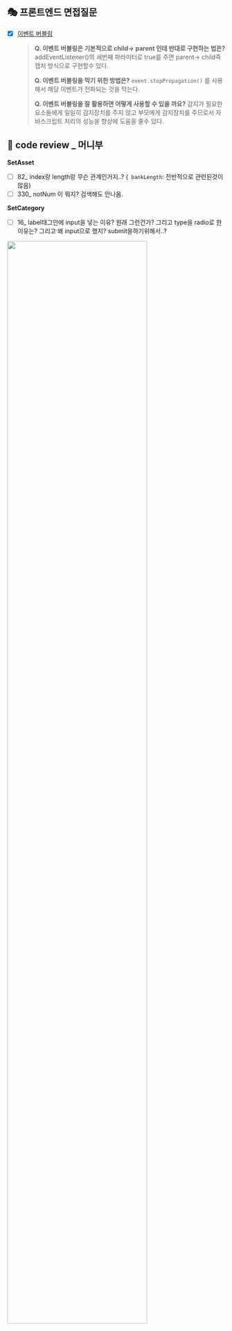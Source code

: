 ## 🎭 프론트엔드 면접질문
- [x] [이벤트 버블링](https://velog.io/@gay0ung/Event)

	> **Q. 이벤트 버블링은 기본적으로 child-> parent 인데 반대로 구현하는 법은?**
	addEventListener()의 세번째 파라미터로 true를 주면 parent-> child즉 캡처 방식으로 구현할수 있다.
	>
	> **Q. 이벤트 버블링을 막기 위한 방법은?**
	`event.stopPropagation()` 를 사용해서 해당 이벤트가 전파되는 것을 막는다.
	>
	>**Q. 이벤트 버블링을 잘 활용하면 어떻게 사용할 수 있을 까요?**
	> 감지가 필요한 요소들에게 일일히 감지장치를 주지 않고 부모에게 감지장치를 주므로서 자바스크립트 처리의 성능을 향상에 도움을 줄수 있다.


## 📑  code review _ 머니부

 **SetAsset**

 - [ ]  82_ index랑 length랑 무슨 관계인거지..? (` bankLength`: 전반적으로 관련된것이 많음)
 - [ ]  330_ notNum 이 뭐지? 검색해도 안나옴.

 **SetCategory**

- [ ] 16_ label태그안에 input을 넣는 이유? 원래 그런건가? 그리고 type을 radio로 한이유는? 그리고 왜 input으로 했지? submit을하기위해서..?

<img src="https://ifh.cc/g/gu7BuE.jpg" width="80%"/>



